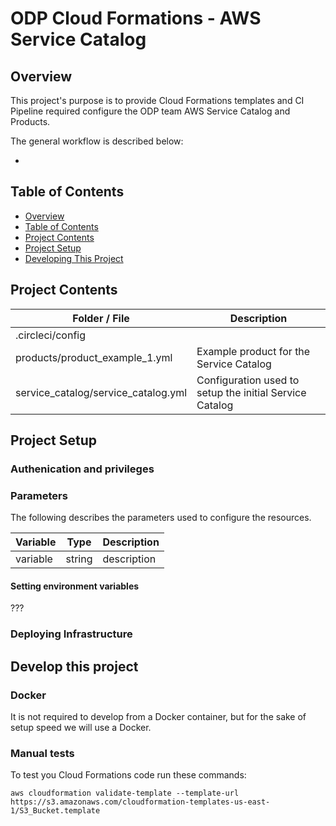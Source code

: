 # ODP Cloud Formations - AWS Service Catalog

## Overview <a name="s1"></a>

This project's purpose is to provide Cloud Formations templates and  CI Pipeline required configure the ODP team AWS Service Catalog and Products.

The general workflow is described below:

* 

## Table of Contents <a name="s2"></a>

* [Overview](#s1)
* [Table of Contents](#s2)
* [Project Contents](#s3)
* [Project Setup](#s4)
* [Developing This Project](#s5)

## Project Contents <a name="s3"></a>

| Folder / File      |  Description  |
|---          |---    |
| .circleci/config   |     |
| products/product_example_1.yml | Example product for the Service Catalog  |
| service_catalog/service_catalog.yml  | Configuration used to setup the initial Service Catalog |

## Project Setup <a name="s4"></a>

### Authenication and privileges

### Parameters

The following describes the parameters used to configure the resources.

| Variable      |  Type  |  Description  |
|---          |---        |---  | 
| variable  |  string |   description |



#### Setting environment variables

???


### Deploying Infrastructure


## Develop this project <a name="s5"></a>
  

### Docker 
It is not required to develop from a Docker container, but for the sake of setup speed we will use a Docker.

### Manual tests

To test you Cloud Formations code run these commands:

```
aws cloudformation validate-template --template-url https://s3.amazonaws.com/cloudformation-templates-us-east-1/S3_Bucket.template


```